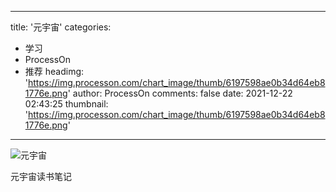 
---
title: '元宇宙'
categories: 
 - 学习
 - ProcessOn
 - 推荐
headimg: 'https://img.processon.com/chart_image/thumb/6197598ae0b34d64eb81776e.png'
author: ProcessOn
comments: false
date: 2021-12-22 02:43:25
thumbnail: 'https://img.processon.com/chart_image/thumb/6197598ae0b34d64eb81776e.png'
---

<div>   
<img class="thumb" alt="元宇宙" src="https://img.processon.com/chart_image/thumb/6197598ae0b34d64eb81776e.png" referrerpolicy="no-referrer">
<p>元宇宙读书笔记</p>  
</div>
            